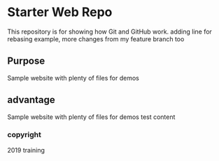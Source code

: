 # Starter Web Repo

This repository is for showing how Git and GitHub work. adding 
line for rebasing example,
more changes from my feature branch too

## Purpose

Sample website with plenty of files for demos

## advantage
Sample website with plenty of files for demos test content

### copyright
2019 training 